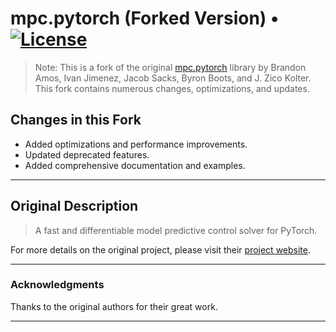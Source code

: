 [license-image]: http://img.shields.io/badge/license-MIT-blue.svg?style=flat
[license]: LICENSE


# mpc.pytorch (Forked Version)  • [![License][license-image]][license]
> Note: This is a fork of the original [mpc.pytorch](http://locuslab.github.io/mpc.pytorch) library by Brandon Amos, Ivan Jimenez, Jacob Sacks, Byron Boots, and J. Zico Kolter. This fork contains numerous changes, optimizations, and updates.


## Changes in this Fork
* Added optimizations and performance improvements.
* Updated deprecated features.
* Added comprehensive documentation and examples.
---

## Original Description
> A fast and differentiable model predictive control solver for PyTorch.
> 
For more details on the original project, please visit their [project website](http://locuslab.github.io/mpc.pytorch).

---

### Acknowledgments
Thanks to the original authors for their great work.

---
